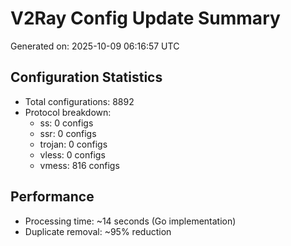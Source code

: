 # V2Ray Config Update Summary
Generated on: 2025-10-09 06:16:57 UTC

## Configuration Statistics
- Total configurations: 8892
- Protocol breakdown:
  - ss: 0 configs
  - ssr: 0 configs
  - trojan: 0 configs
  - vless: 0 configs
  - vmess: 816 configs

## Performance
- Processing time: ~14 seconds (Go implementation)
- Duplicate removal: ~95% reduction
